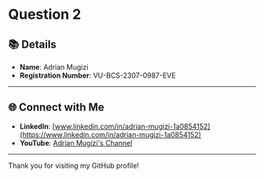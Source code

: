 # Question 2

## 📚 Details

- **Name**: Adrian Mugizi
- **Registration Number**: VU-BCS-2307-0987-EVE

---


## 🌐 Connect with Me

- **LinkedIn**: [www.linkedin.com/in/adrian-mugizi-1a0854152](https://www.linkedin.com/in/adrian-mugizi-1a0854152)
- **YouTube**: [Adrian Mugizi's Channel](https://www.youtube.com/@dualhubtechnologiesuganda8653)

---

Thank you for visiting my GitHub profile!
